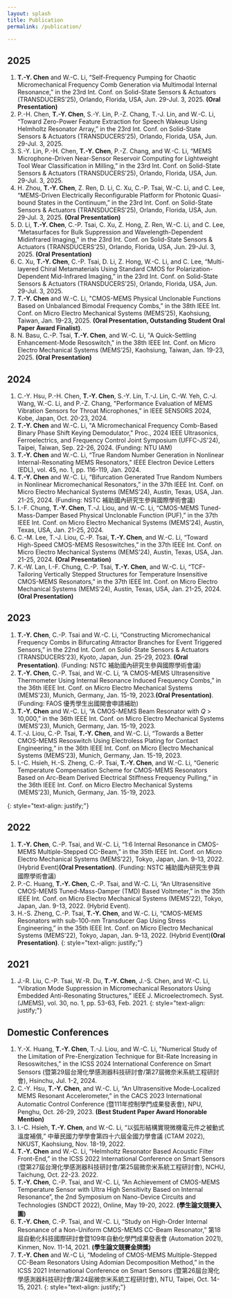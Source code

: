 ```yaml
---
layout: splash
title: Publication
permalink: /publication/

---
```

## 2025
1. **T.-Y. Chen** and W.-C. Li, “Self-Frequency Pumping for Chaotic Micromechanical Frequency Comb Generation via Multimodal Internal Resonance,” in the 23rd Int. Conf. on Solid-State Sensors & Actuators (TRANSDUCERS’25), Orlando, Florida, USA, Jun. 29-Jul. 3, 2025. **(Oral Presentation)**
2. P.-H. Chen, **T.-Y. Chen**, S.-Y. Lin, P.-Z. Chang, T.-J. Lin, and W.-C. Li, “Toward Zero-Power Feature Extraction for Speech Wakeup Using Helmholtz Resonator Array,” in the 23rd Int. Conf. on Solid-State Sensors & Actuators (TRANSDUCERS’25), Orlando, Florida, USA, Jun. 29-Jul. 3, 2025.
3. S.-Y. Lin, P.-H. Chen, **T.-Y. Chen**,  P.-Z. Chang, and W.-C. Li, “MEMS Microphone-Driven Near-Sensor Reservoir Computing for Lightweight Tool Wear Classification in Milling,” in the 23rd Int. Conf. on Solid-State Sensors & Actuators (TRANSDUCERS’25), Orlando, Florida, USA, Jun. 29-Jul. 3, 2025.
4. H. Zhou, **T.-Y. Chen**, Z. Ren, D. Li, C. Xu, C.-P. Tsai, W.-C. Li, and C. Lee, “MEMS-Driven Electrically Reconfigurable Platform for Photonic Quasi-bound States in the Continuum,” in the 23rd Int. Conf. on Solid-State Sensors & Actuators (TRANSDUCERS’25), Orlando, Florida, USA, Jun. 29-Jul. 3, 2025. **(Oral Presentation)**
5. D. Li, **T.-Y. Chen**, C.-P. Tsai, C. Xu, Z. Hong, Z. Ren, W.-C. Li, and C. Lee, “Metasurfaces for Bulk Suppression and Wavelength-Dependent Midinfrared Imaging,” in the 23rd Int. Conf. on Solid-State Sensors & Actuators (TRANSDUCERS’25), Orlando, Florida, USA, Jun. 29-Jul. 3, 2025. **(Oral Presentation)**
6. C. Xu, **T.-Y. Chen**, C.-P. Tsai, D. Li, Z. Hong, W.-C. Li, and C. Lee, “Multi-layered Chiral Metamaterials Using Standard CMOS for Polarization-Dependent Mid-Infrared Imaging,” in the 23rd Int. Conf. on Solid-State Sensors & Actuators (TRANSDUCERS’25), Orlando, Florida, USA, Jun. 29-Jul. 3, 2025.
7. **T.-Y. Chen** and W.-C. Li, "CMOS-MEMS Physical Unclonable Functions Based on Unbalanced Bimodal Frequency Combs,” in the 38th IEEE Int. Conf. on Micro Electro Mechanical Systems (MEMS’25), Kaohsiung, Taiwan, Jan. 19-23, 2025. **(Oral Presentation, Outstanding Student Oral Paper Award Finalist)**.
8. N. Basu, C.-P. Tsai, **T.-Y. Chen**, and W.-C. Li, "A Quick-Settling Enhancement-Mode Resoswitch," in the 38th IEEE Int. Conf. on Micro Electro Mechanical Systems (MEMS’25), Kaohsiung, Taiwan, Jan. 19-23, 2025. **(Oral Presentation)**

## 2024
1. C.-Y. Hsu, P.-H. Chen, **T.-Y. Chen**, S.-Y. Lin, T.-J. Lin, C.-W. Yeh, C.-J. Wang, W.-C. Li, and P.-Z. Chang, "Performance Evaluation of MEMS Vibration Sensors for Throat Microphones,” in IEEE SENSORS 2024, Kobe, Japan, Oct. 20-23, 2024.
2. **T.-Y. Chen** and W.-C. Li, "A Micromechanical Frequency Comb-Based Binary Phase Shift Keying Demodulator," Proc., 2024 IEEE Ultrasonics, Ferroelectrics, and Frequency Control Joint Symposium (UFFC-JS'24), Taipei, Taiwan, Sep. 22-26, 2024. (Funding: NTU IAM)
3. **T.-Y. Chen** and W.-C. Li, “True Random Number Generation in Nonlinear Internal-Resonating MEMS Resonators," IEEE Electron Device Letters (EDL), vol. 45, no. 1, pp. 116-119, Jan. 2024.
4. **T.-Y. Chen** and W.-C. Li, “Bifurcation Generated True Random Numbers in Nonlinear Micromechanical Resonators,” in the 37th IEEE Int. Conf. on Micro Electro Mechanical Systems (MEMS’24), Austin, Texas, USA, Jan. 21-25, 2024. (Funding: NSTC 補助國內研究生參與國際學術會議)
5. I.-F. Chung, **T.-Y. Chen**, T.-J. Liou, and W.-C. Li, “CMOS-MEMS Tuned-Mass-Damper Based Physical Unclonable Function (PUF),” in the 37th IEEE Int. Conf. on Micro Electro Mechanical Systems (MEMS’24), Austin, Texas, USA, Jan. 21-25, 2024.
6. C.-M. Lee, T.-J. Liou, C.-P. Tsai, **T.-Y. Chen**, and W.-C. Li, “Toward High-Speed CMOS-MEMS Resoswitches,” in the 37th IEEE Int. Conf. on Micro Electro Mechanical Systems (MEMS’24), Austin, Texas, USA, Jan. 21-25, 2024. **(Oral Presentation)**
7. K.-W. Lan, I.-F. Chung, C.-P. Tsai, **T.-Y. Chen**, and W.-C. Li, “TCF-Tailoring Vertically Stepped Structures for Temperature Insensitive CMOS-MEMS Resonators,” in the 37th IEEE Int. Conf. on Micro Electro Mechanical Systems (MEMS’24), Austin, Texas, USA, Jan. 21-25, 2024. **(Oral Presentation)**

## 2023
1. **T.-Y. Chen**, C.-P. Tsai and W.-C. Li, “Constructing Micromechanical Frequency Combs in Bifurcating Attractor Branches for Event Triggered Sensors,” in the 22nd Int. Conf. on Solid-State Sensors & Actuators (TRANSDUCERS’23), Kyoto, Japan, Jun. 25-29, 2023. **(Oral Presentation)**. (Funding: NSTC 補助國內研究生參與國際學術會議)
2. **T.-Y. Chen**, C.-P. Tsai, and W.-C. Li, “A CMOS-MEMS Ultrasensitive Thermometer Using Internal Resonance Induced Frequency Combs,” in the 36th IEEE Int. Conf. on Micro Electro Mechanical Systems (MEMS’23), Munich, Germany, Jan. 15-19, 2023.**(Oral Presentation)**. (Funding: FAOS 優秀學生出國開會申請補助)
3. **T.-Y. Chen** and W.-C. Li, “A CMOS-MEMS Beam Resonator with *Q* > 10,000,” in the 36th IEEE Int. Conf. on Micro Electro Mechanical Systems (MEMS’23), Munich, Germany, Jan. 15-19, 2023.
4. T.-J. Liou, C.-P. Tsai, **T.-Y. Chen**, and W.-C. Li, “Towards a Better CMOS-MEMS Resoswitch Using Electroless Plating for Contact Engineering,“ in the 36th IEEE Int. Conf. on Micro Electro Mechanical Systems (MEMS’23), Munich, Germany, Jan. 15-19, 2023.
5. I.-C. Hsieh, H.-S. Zheng, C.-P. Tsai, **T.-Y. Chen**, and W.-C. Li, “Generic Temperature Compensation Scheme for CMOS-MEMS Resonators Based on Arc-Beam Derived Electrical Stiffness Frequency Pulling,“ in the 36th IEEE Int. Conf. on Micro Electro Mechanical Systems (MEMS’23), Munich, Germany, Jan. 15-19, 2023.

{: style="text-align: justify;"}

## 2022
1. **T.-Y. Chen**, C.-P. Tsai, and W.-C. Li, “1:6 Internal Resonance in CMOS-MEMS Multiple-Stepped CC-Beam,” in the 35th IEEE Int. Conf. on Micro Electro Mechanical Systems (MEMS’22), Tokyo, Japan, Jan. 9-13, 2022. (Hybrid Event)**(Oral Presentation)**. (Funding: NSTC 補助國內研究生參與國際學術會議)
2. P.-C. Huang, **T.-Y. Chen**, C.-P. Tsai, and W.-C. Li, “An Ultrasensitive CMOS-MEMS Tuned-Mass-Damper (TMD) Based Voltmeter,” in the 35th IEEE Int. Conf. on Micro Electro Mechanical Systems (MEMS’22), Tokyo, Japan, Jan. 9-13, 2022. (Hybrid Event).
3. H.-S. Zheng, C.-P. Tsai, **T.-Y. Chen**, and W.-C. Li, “CMOS-MEMS Resonators with sub-100-nm Transducer Gap Using Stress Engineering,” in the 35th IEEE Int. Conf. on Micro Electro Mechanical Systems (MEMS’22), Tokyo, Japan, Jan. 9-13, 2022. (Hybrid Event)**(Oral Presentation)**.
{: style="text-align: justify;"}

## 2021
1. J.-R. Liu, C.-P. Tsai, W.-R. Du, **T.-Y. Chen**, J.-S. Chen, and W.-C. Li, “Vibration Mode Suppression in Micromechanical Resonators Using Embedded Anti-Resonating Structures,” IEEE J. Microelectromech. Syst. (JMEMS), vol. 30, no. 1, pp. 53-63, Feb. 2021.
{: style="text-align: justify;"}

## Domestic Conferences
1. Y.-X. Huang, **T.-Y. Chen**, T.-J. Liou, and W.-C. Li, "Numerical Study of the Limitation of Pre-Energization Technique for Bit-Rate Increasing in Resoswitches," in the ICSS 2024 International Conference on Smart Sensors (暨第29屆台灣化學感測器科技研討會/第27屆微奈米系統工程研討會), Hsinchu, Jul. 1-2, 2024.
2. C.-Y. Hsu, **T.-Y. Chen**, and W.-C. Li, “An Ultrasensitive Mode-Localized MEMS Resonant Accelerometer,” in the CACS 2023 International Automatic Control Conference (暨111年控制學門成果發表會), NPU, Penghu, Oct. 26-29, 2023. **(Best Student Paper Award Honorable Mention)**
3. I.-C. Hsieh, **T.-Y. Chen**, and W.-C. Li, “以弧形結構實現微機電元件之被動式溫度補償,” 中華民國力學學會第四十六屆全國力學會議 (CTAM 2022), NKUST, Kaohsiung, Nov. 18-19, 2022.
4. **T.-Y. Chen** and W.-C. Li, “Helmholtz Resonator Based Acoustic Filter Front-End,” in the ICSS 2022 International Conference on Smart Sensors (暨第27屆台灣化學感測器科技研討會/第25屆微奈米系統工程研討會), NCHU, Taichung, Oct. 22-23. 2022.
5. **T.-Y. Chen**, C.-P. Tsai, and W.-C. Li, “An Achievement of CMOS-MEMS Temperature Sensor with Ultra High Sensitivity Based on Internal Resonance”, the 2nd Symposium on Nano-Device Circuits and Technologies (SNDCT 2022), Online, May 19-20, 2022. **(學生論文競賽入圍)**
6. **T.-Y. Chen**, C.-P. Tsai, and W.-C. Li, “Study on High-Order Internal Resonance of a Non-Uniform CMOS-MEMS CC-Beam Resonator,” 第18屆自動化科技國際研討會暨109年自動化學門成果發表會 (Automation 2021), Kinmen, Nov. 11-14, 2021. **(學生論文競賽金牌獎)**
7. **T.-Y. Chen** and W.-C Li, “Modeling of CMOS-MEMS Multiple-Stepped CC-Beam Resonators Using Adomian Decomposition Method,” in the ICSS 2021 International Conference on Smart Sensors (暨第26屆台灣化學感測器科技研討會/第24屆微奈米系統工程研討會), NTU, Taipei, Oct. 14-15, 2021.
{: style="text-align: justify;"}